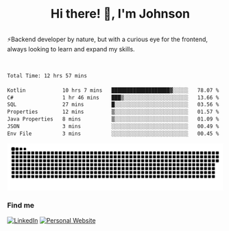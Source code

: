 <div id="user-content-toc">
  <ul align="center">
    <summary><h1 style="display: inline-block">Hi there! 👋, I'm Johnson</h1></summary>
  </ul>
</div>

⚡Backend developer by nature, but with a curious eye for the frontend, always looking to learn and expand my skills.

<br>


<!--START_SECTION:waka-->

```txt
Total Time: 12 hrs 57 mins

Kotlin            10 hrs 7 mins   ███████████████████▓░░░░░   78.07 %
C#                1 hr 46 mins    ███▒░░░░░░░░░░░░░░░░░░░░░   13.66 %
SQL               27 mins         █░░░░░░░░░░░░░░░░░░░░░░░░   03.56 %
Properties        12 mins         ▒░░░░░░░░░░░░░░░░░░░░░░░░   01.57 %
Java Properties   8 mins          ▒░░░░░░░░░░░░░░░░░░░░░░░░   01.09 %
JSON              3 mins          ░░░░░░░░░░░░░░░░░░░░░░░░░   00.49 %
Env File          3 mins          ░░░░░░░░░░░░░░░░░░░░░░░░░   00.45 %
```

<!--END_SECTION:waka-->

<picture>
  <source  srcset="https://github.com/joshwambere/joshwambere/blob/output/github-contribution-grid-snake-dark.svg?palette=github-dark">
  <source  srcset="https://github.com/joshwambere/joshwambere/blob/output/github-contribution-grid-snake.svg">
  <img alt="github contribution grid snake animation" src="https://github.com/joshwambere/joshwambere/blob/output/github-contribution-grid-snake.svg">
</picture>

### Find me
<a href="https://www.linkedin.com/in/dusabe-johnson" target="_blank"><img src="https://img.shields.io/badge/LinkedIn-%230077B5.svg?&style=flat&logo=linkedin&logoColor=white" alt="LinkedIn"></a>
‎‎ [![Personal Website](https://img.shields.io/badge/visit-Johnsonis.me-blue)](https://johnsonis.me/)
